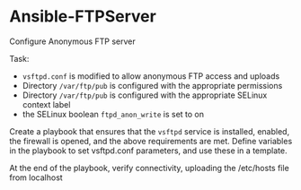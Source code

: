 # Ansible-FTPServer
Configure Anonymous FTP server

Task:
* `vsftpd.conf` is modified to allow anonymous FTP access and uploads
* Directory `/var/ftp/pub` is configured with the appropriate permissions
* Directory `/var/ftp/pub` is configured with the appropriate SELinux context label
* the SELinux boolean `ftpd_anon_write` is set to on

Create a playbook that ensures that the `vsftpd` service is installed, enabled, the firewall is opened, and the above requirements are met. Define variables in the playbook to set vsftpd.conf parameters, and use these in a template.

At the end of the playbook, verify connectivity, uploading the /etc/hosts file from localhost